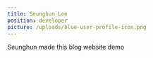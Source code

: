 ```yaml
---
title: Seunghun Lee
position: developer
picture: /uploads/blue-user-profile-icon.png
---
```

Seunghun made this blog website demo